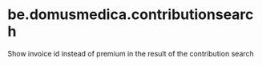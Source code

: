 # be.domusmedica.contributionsearch
Show invoice id instead of premium in the result of the contribution search
